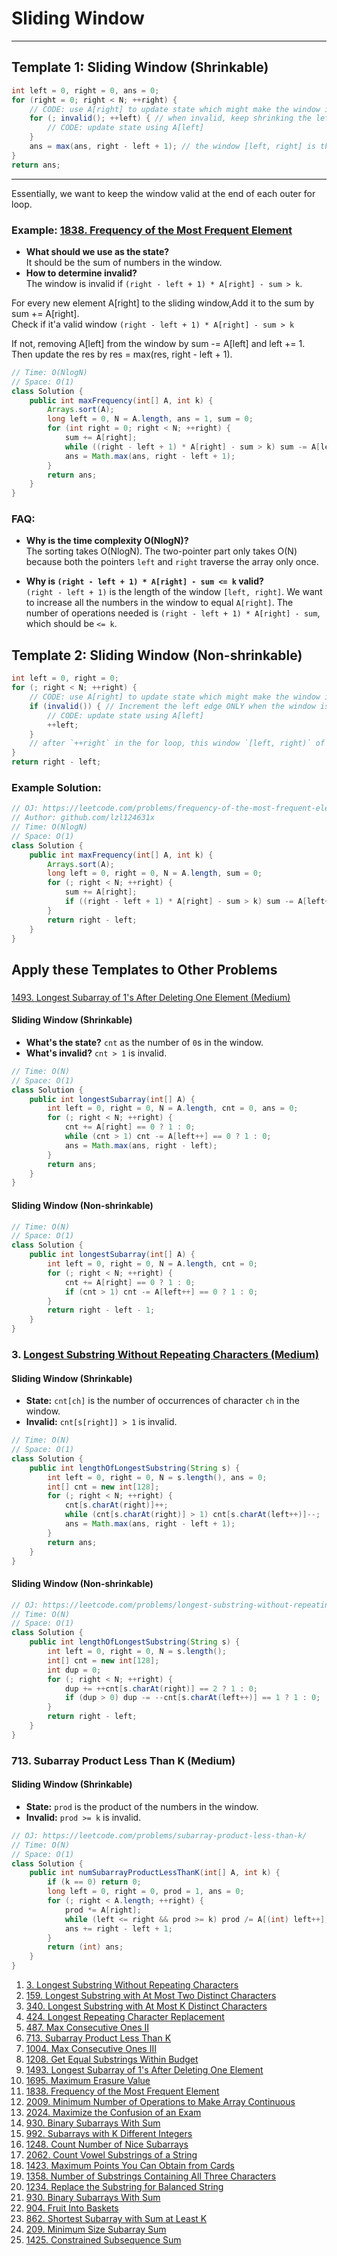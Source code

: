 
# Sliding Window 

--- 

## Template 1: Sliding Window (Shrinkable)

```java
int left = 0, right = 0, ans = 0;
for (right = 0; right < N; ++right) {
    // CODE: use A[right] to update state which might make the window invalid
    for (; invalid(); ++left) { // when invalid, keep shrinking the left edge until it's valid again
        // CODE: update state using A[left]
    }
    ans = max(ans, right - left + 1); // the window [left, right] is the maximum window we've found thus far
}
return ans;
```
---

Essentially, we want to keep the window valid at the end of each outer for loop.

### Example: [1838. Frequency of the Most Frequent Element](https://leetcode.com/problems/frequency-of-the-most-frequent-element/)

- **What should we use as the state?**  
It should be the sum of numbers in the window.
- **How to determine invalid?**  
The window is invalid if `(right - left + 1) * A[right] - sum > k`.  
  
For every new element A[right] to the sliding window,Add it to the sum by sum += A[right].  
Check if it'a valid window  `(right - left + 1) * A[right] - sum > k`  
  
If not, removing A[left] from the window by sum -= A[left] and left += 1.  
Then update the res by res = max(res, right - left + 1).  

```java
// Time: O(NlogN)
// Space: O(1)
class Solution {
    public int maxFrequency(int[] A, int k) {
        Arrays.sort(A);
        long left = 0, N = A.length, ans = 1, sum = 0;
        for (int right = 0; right < N; ++right) {
            sum += A[right];
            while ((right - left + 1) * A[right] - sum > k) sum -= A[left++];
            ans = Math.max(ans, right - left + 1);
        }
        return ans;
    }
}
```

### FAQ:

- **Why is the time complexity O(NlogN)?**  
  The sorting takes O(NlogN). The two-pointer part only takes O(N) because both the pointers `left` and `right` traverse the array only once.
  
- **Why is `(right - left + 1) * A[right] - sum <= k` valid?**  
  `(right - left + 1)` is the length of the window `[left, right]`. We want to increase all the numbers in the window to equal `A[right]`. The number of operations needed is `(right - left + 1) * A[right] - sum`, which should be `<= k`.

## Template 2: Sliding Window (Non-shrinkable)

```java
int left = 0, right = 0;
for (; right < N; ++right) {
    // CODE: use A[right] to update state which might make the window invalid
    if (invalid()) { // Increment the left edge ONLY when the window is invalid
        // CODE: update state using A[left]
        ++left;
    }
    // after `++right` in the for loop, this window `[left, right)` of length `right - left` might be valid.
}
return right - left;
```

### Example Solution:

```java
// OJ: https://leetcode.com/problems/frequency-of-the-most-frequent-element/
// Author: github.com/lzl124631x
// Time: O(NlogN)
// Space: O(1)
class Solution {
    public int maxFrequency(int[] A, int k) {
        Arrays.sort(A);
        long left = 0, right = 0, N = A.length, sum = 0;
        for (; right < N; ++right) {
            sum += A[right];
            if ((right - left + 1) * A[right] - sum > k) sum -= A[left++];
        }
        return right - left;
    }
}
```

## Apply these Templates to Other Problems

### 
[1493. Longest Subarray of 1's After Deleting One Element (Medium)](https://leetcode.com/problems/longest-subarray-of-1s-after-deleting-one-element/)
#### Sliding Window (Shrinkable)

- **What's the state?** `cnt` as the number of `0`s in the window.
- **What's invalid?** `cnt > 1` is invalid.

```java
// Time: O(N)
// Space: O(1)
class Solution {
    public int longestSubarray(int[] A) {
        int left = 0, right = 0, N = A.length, cnt = 0, ans = 0;
        for (; right < N; ++right) {
            cnt += A[right] == 0 ? 1 : 0;
            while (cnt > 1) cnt -= A[left++] == 0 ? 1 : 0;
            ans = Math.max(ans, right - left);
        }
        return ans;
    }
}
```

#### Sliding Window (Non-shrinkable)

```java
// Time: O(N)
// Space: O(1)
class Solution {
    public int longestSubarray(int[] A) {
        int left = 0, right = 0, N = A.length, cnt = 0;
        for (; right < N; ++right) {
            cnt += A[right] == 0 ? 1 : 0;
            if (cnt > 1) cnt -= A[left++] == 0 ? 1 : 0;
        }
        return right - left - 1;
    }
}
```

### 3. [Longest Substring Without Repeating Characters (Medium)](https://leetcode.com/problems/longest-substring-without-repeating-characters/)

#### Sliding Window (Shrinkable)

- **State:** `cnt[ch]` is the number of occurrences of character `ch` in the window.
- **Invalid:** `cnt[s[right]] > 1` is invalid.

```java
// Time: O(N)
// Space: O(1)
class Solution {
    public int lengthOfLongestSubstring(String s) {
        int left = 0, right = 0, N = s.length(), ans = 0;
        int[] cnt = new int[128];
        for (; right < N; ++right) {
            cnt[s.charAt(right)]++;
            while (cnt[s.charAt(right)] > 1) cnt[s.charAt(left++)]--;
            ans = Math.max(ans, right - left + 1);
        }
        return ans;
    }
}
```

#### Sliding Window (Non-shrinkable)

```java
// OJ: https://leetcode.com/problems/longest-substring-without-repeating-characters/
// Time: O(N)
// Space: O(1)
class Solution {
    public int lengthOfLongestSubstring(String s) {
        int left = 0, right = 0, N = s.length();
        int[] cnt = new int[128];
        int dup = 0;
        for (; right < N; ++right) {
            dup += ++cnt[s.charAt(right)] == 2 ? 1 : 0;
            if (dup > 0) dup -= --cnt[s.charAt(left++)] == 1 ? 1 : 0;
        }
        return right - left;
    }
}
```

### 713. Subarray Product Less Than K (Medium)

#### Sliding Window (Shrinkable)

- **State:** `prod` is the product of the numbers in the window.
- **Invalid:** `prod >= k` is invalid.

```java
// OJ: https://leetcode.com/problems/subarray-product-less-than-k/
// Time: O(N)
// Space: O(1)
class Solution {
    public int numSubarrayProductLessThanK(int[] A, int k) {
        if (k == 0) return 0;
        long left = 0, right = 0, prod = 1, ans = 0;
        for (; right < A.length; ++right) {
            prod *= A[right];
            while (left <= right && prod >= k) prod /= A[(int) left++];
            ans += right - left + 1;
        }
        return (int) ans;
    }
}
```


1. [3. Longest Substring Without Repeating Characters](https://leetcode.com/problems/longest-substring-without-repeating-characters/)
2. [159. Longest Substring with At Most Two Distinct Characters](https://leetcode.com/problems/longest-substring-with-at-most-two-distinct-characters/)
3. [340. Longest Substring with At Most K Distinct Characters](https://leetcode.com/problems/longest-substring-with-at-most-k-distinct-characters/)
4. [424. Longest Repeating Character Replacement](https://leetcode.com/problems/longest-repeating-character-replacement/)
5. [487. Max Consecutive Ones II](https://leetcode.com/problems/max-consecutive-ones-ii/)
6. [713. Subarray Product Less Than K](https://leetcode.com/problems/subarray-product-less-than-k/)
7. [1004. Max Consecutive Ones III](https://leetcode.com/problems/max-consecutive-ones-iii/)
8. [1208. Get Equal Substrings Within Budget](https://leetcode.com/problems/get-equal-substrings-within-budget/)
9. [1493. Longest Subarray of 1's After Deleting One Element](https://leetcode.com/problems/longest-subarray-of-1s-after-deleting-one-element/)
10. [1695. Maximum Erasure Value](https://leetcode.com/problems/maximum-erasure-value/)
11. [1838. Frequency of the Most Frequent Element](https://leetcode.com/problems/frequency-of-the-most-frequent-element/)
12. [2009. Minimum Number of Operations to Make Array Continuous](https://leetcode.com/problems/minimum-number-of-operations-to-make-array-continuous/)
13. [2024. Maximize the Confusion of an Exam](https://leetcode.com/problems/maximize-the-confusion-of-an-exam/)
14. [930. Binary Subarrays With Sum](https://leetcode.com/problems/binary-subarrays-with-sum/)
15. [992. Subarrays with K Different Integers](https://leetcode.com/problems/subarrays-with-k-different-integers/)
16. [1248. Count Number of Nice Subarrays](https://leetcode.com/problems/count-number-of-nice-subarrays/)
17. [2062. Count Vowel Substrings of a String](https://leetcode.com/problems/count-vowel-substrings-of-a-string/)
18. [1423. Maximum Points You Can Obtain from Cards](https://leetcode.com/problems/maximum-points-you-can-obtain-from-cards/)
19. [1358. Number of Substrings Containing All Three Characters](https://leetcode.com/problems/number-of-substrings-containing-all-three-characters/)
20. [1234. Replace the Substring for Balanced String](https://leetcode.com/problems/replace-the-substring-for-balanced-string/)
21. [930. Binary Subarrays With Sum](https://leetcode.com/problems/binary-subarrays-with-sum/)
22. [904. Fruit Into Baskets](https://leetcode.com/problems/fruit-into-baskets/)
23. [862. Shortest Subarray with Sum at Least K](https://leetcode.com/problems/shortest-subarray-with-sum-at-least-k/)
24. [209. Minimum Size Subarray Sum](https://leetcode.com/problems/minimum-size-subarray-sum/)
25. [1425. Constrained Subsequence Sum](https://leetcode.com/problems/constrained-subsequence-sum/)
